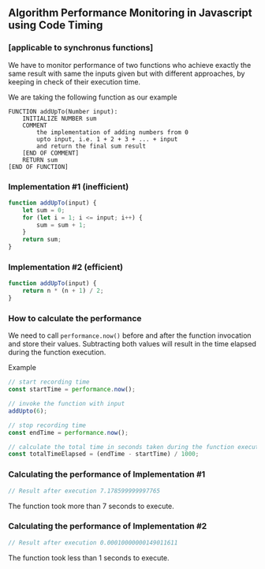## Algorithm Performance Monitoring in Javascript using Code Timing
### [applicable to synchronus functions]

We have to monitor performance of two functions who achieve exactly the same result with same the inputs given but with different approaches, by keeping in check of their execution time.

We are taking the following function as our example

```
FUNCTION addUpTo(Number input):
    INITIALIZE NUMBER sum
    COMMENT
        the implementation of adding numbers from 0
        upto input, i.e. 1 + 2 + 3 + ... + input
        and return the final sum result
    [END OF COMMENT]
    RETURN sum
[END OF FUNCTION]
```
### Implementation #1 (inefficient)
```javascript
function addUpTo(input) {
    let sum = 0;
    for (let i = 1; i <= input; i++) {
        sum = sum + 1;
    }
    return sum;
}
```

### Implementation #2 (efficient)
```javascript
function addUpTo(input) {
    return n * (n + 1) / 2;
}
```

### How to calculate the performance
We need to call `performance.now()` before and after the function invocation and store their values. Subtracting both values will result in the time elapsed during the function execution.

Example
```javascript
// start recording time
const startTime = performance.now();

// invoke the function with input
addUpto(6);

// stop recording time
const endTime = performance.now();

// calculate the total time in seconds taken during the function execution
const totalTimeElapsed = (endTime - startTime) / 1000;
```

### Calculating the performance of Implementation #1
```javascript
// Result after execution 7.178599999997765
```
The function took more than 7 seconds to execute.

### Calculating the performance of Implementation #2
```javascript
// Result after execution 0.00010000000149011611
```
The function took less than 1 seconds to execute.